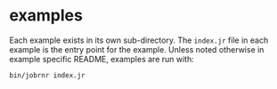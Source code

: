 # examples

Each example exists in its own sub-directory.  The `index.jr` file in each example is the entry point for the example.  Unless noted otherwise in example specific README, examples are run with:

    bin/jobrnr index.jr
